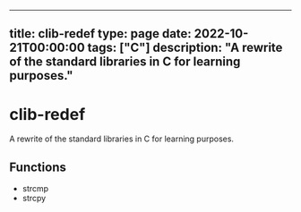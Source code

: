 
---
title: clib-redef
type: page
date: 2022-10-21T00:00:00
tags: ["C"]
description: "A rewrite of the standard libraries in C for learning purposes."
---


# clib-redef
A rewrite of the standard libraries in C for learning purposes.

## Functions
- strcmp
- strcpy
